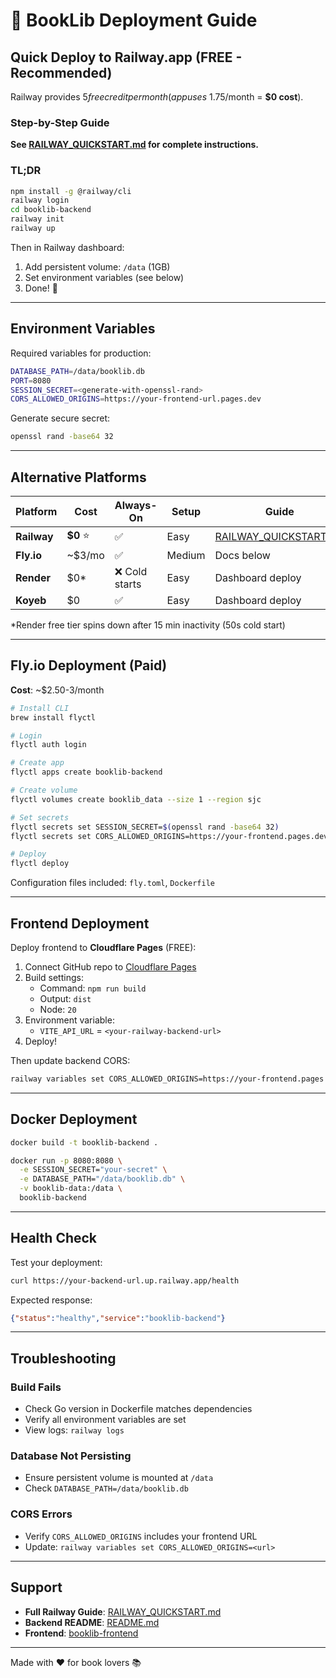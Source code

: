 # 🚀 BookLib Deployment Guide

## Quick Deploy to Railway.app (FREE - Recommended)

Railway provides $5 free credit per month (app uses ~$1.75/month = **$0 cost**).

### Step-by-Step Guide

**See [RAILWAY_QUICKSTART.md](./RAILWAY_QUICKSTART.md) for complete instructions.**

### TL;DR

```bash
npm install -g @railway/cli
railway login
cd booklib-backend
railway init
railway up
```

Then in Railway dashboard:
1. Add persistent volume: `/data` (1GB)
2. Set environment variables (see below)
3. Done! 🎉

---

## Environment Variables

Required variables for production:

```bash
DATABASE_PATH=/data/booklib.db
PORT=8080
SESSION_SECRET=<generate-with-openssl-rand>
CORS_ALLOWED_ORIGINS=https://your-frontend-url.pages.dev
```

Generate secure secret:
```bash
openssl rand -base64 32
```

---

## Alternative Platforms

| Platform | Cost | Always-On | Setup | Guide |
|----------|------|-----------|-------|-------|
| **Railway** | **$0** ⭐ | ✅ | Easy | [RAILWAY_QUICKSTART.md](./RAILWAY_QUICKSTART.md) |
| **Fly.io** | ~$3/mo | ✅ | Medium | Docs below |
| **Render** | $0* | ❌ Cold starts | Easy | Dashboard deploy |
| **Koyeb** | $0 | ✅ | Easy | Dashboard deploy |

*Render free tier spins down after 15 min inactivity (50s cold start)

---

## Fly.io Deployment (Paid)

**Cost**: ~$2.50-3/month

```bash
# Install CLI
brew install flyctl

# Login
flyctl auth login

# Create app
flyctl apps create booklib-backend

# Create volume
flyctl volumes create booklib_data --size 1 --region sjc

# Set secrets
flyctl secrets set SESSION_SECRET=$(openssl rand -base64 32)
flyctl secrets set CORS_ALLOWED_ORIGINS=https://your-frontend.pages.dev

# Deploy
flyctl deploy
```

Configuration files included: `fly.toml`, `Dockerfile`

---

## Frontend Deployment

Deploy frontend to **Cloudflare Pages** (FREE):

1. Connect GitHub repo to [Cloudflare Pages](https://pages.cloudflare.com/)
2. Build settings:
   - Command: `npm run build`
   - Output: `dist`
   - Node: `20`
3. Environment variable:
   - `VITE_API_URL` = `<your-railway-backend-url>`
4. Deploy!

Then update backend CORS:
```bash
railway variables set CORS_ALLOWED_ORIGINS=https://your-frontend.pages.dev
```

---

## Docker Deployment

```bash
docker build -t booklib-backend .

docker run -p 8080:8080 \
  -e SESSION_SECRET="your-secret" \
  -e DATABASE_PATH="/data/booklib.db" \
  -v booklib-data:/data \
  booklib-backend
```

---

## Health Check

Test your deployment:
```bash
curl https://your-backend-url.up.railway.app/health
```

Expected response:
```json
{"status":"healthy","service":"booklib-backend"}
```

---

## Troubleshooting

### Build Fails
- Check Go version in Dockerfile matches dependencies
- Verify all environment variables are set
- View logs: `railway logs`

### Database Not Persisting
- Ensure persistent volume is mounted at `/data`
- Check `DATABASE_PATH=/data/booklib.db`

### CORS Errors
- Verify `CORS_ALLOWED_ORIGINS` includes your frontend URL
- Update: `railway variables set CORS_ALLOWED_ORIGINS=<url>`

---

## Support

- **Full Railway Guide**: [RAILWAY_QUICKSTART.md](./RAILWAY_QUICKSTART.md)
- **Backend README**: [README.md](./README.md)
- **Frontend**: [booklib-frontend](https://github.com/brandonalowe/booklib-frontend)

---

Made with ❤️ for book lovers 📚
